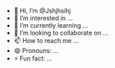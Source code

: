 - 👋 Hi, I’m @Jshjhsihj
- 👀 I’m interested in ...
- 🌱 I’m currently learning ...
- 💞️ I’m looking to collaborate on ...
- 📫 How to reach me ...
- 😄 Pronouns: ...
- ⚡ Fun fact: ...

<!---
Jshjhsihj/Jshjhsihj is a ✨ special ✨ repository because its `README.md` (this file) appears on your GitHub profile.
You can click the Preview link to take a look at your changes.
--->
